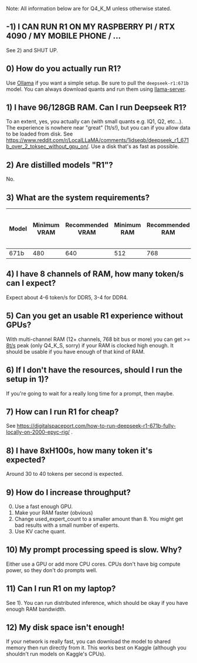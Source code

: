 Note: All information below are for Q4_K_M unless otherwise stated.
## -1) I CAN RUN R1 ON MY RASPBERRY PI / RTX 4090 / MY MOBILE PHONE / ...
See 2) and SHUT UP.
## 0) How do you actually run R1?
Use [Ollama](https://ollama.com) if you want a simple setup. Be sure to pull the `deepseek-r1:671b` model. You can always download quants and run them using [llama-server](https://github.com/ggerganov/llama.cpp).
## 1) I have 96/128GB RAM. Can I run Deepseek R1?
To an extent, yes, you actually can (with small quants e.g. IQ1, Q2, etc...). The experience is nowhere near "great" (1t/s!), but you can if you allow data to be loaded from disk. See https://www.reddit.com/r/LocalLLaMA/comments/1idseqb/deepseek_r1_671b_over_2_toksec_without_gpu_on/. Use a disk that's as fast as possible.
## 2) Are distilled models "R1"?
No.
## 3) What are the system requirements?
| **Model** | **Minimum VRAM** | **Recommended VRAM** | **Minimum RAM** | **Recommended RAM** | **KV cache size MB (2k context)** | **Example hardware** |
|-----------|------------------|----------------------|-----------------|---------------------|-----------------------------------|----------------------|
| 671b      | 480              | 640                  | 512             | 768                 | 9760                              | 8x H100              |
## 4) I have 8 channels of RAM, how many token/s can I expect?
Expect about 4-6 token/s for DDR5, 3-4 for DDR4.
## 5) Can you get an usable R1 experience without GPUs?
With multi-channel RAM (12+ channels, 768 bit bus or more) you can get >= [8t/s](https://www.youtube.com/watch?v=wKZHoGlllu4) peak (only Q4_K_S, sorry) if your RAM is clocked high enough. It should be usable if you have enough of that kind of RAM.
## 6) If I don't have the resources, should I run the setup in 1)?
If you're going to wait for a really long time for a prompt, then maybe.
## 7) How can I run R1 for cheap?
See https://digitalspaceport.com/how-to-run-deepseek-r1-671b-fully-locally-on-2000-epyc-rig/ .
## 8) I have 8xH100s, how many token it's expected?
Around 30 to 40 tokens per second is expected.
## 9) How do I increase throughput?
0. Use a fast enough GPU.
1. Make your RAM faster (obvious)
2. Change used_expert_count to a smaller amount than 8. You might get bad results with a small number of experts.
3. Use KV cache quant.
## 10) My prompt processing speed is slow. Why?
Either use a GPU or add more CPU cores. CPUs don't have big compute power, so they don't do prompts well.
## 11) Can I run R1 on my laptop?
See 1). You can run distributed inference, which should be okay if you have enough RAM bandwidth.
## 12) My disk space isn't enough!
If your network is really fast, you can download the model to shared memory then run directly from it. This works best on Kaggle (although you shouldn't run models on Kaggle's CPUs).
